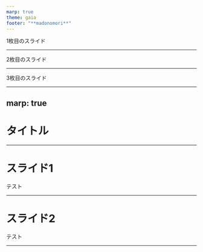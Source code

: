 ```yaml
---
marp: true
theme: gaia
footer: "**madonomori**"
---
```



1枚目のスライド

---



2枚目のスライド

---



3枚目のスライド

---
marp: true
---
# タイトル

---
# スライド1

テスト

---
# スライド2

テスト

---

